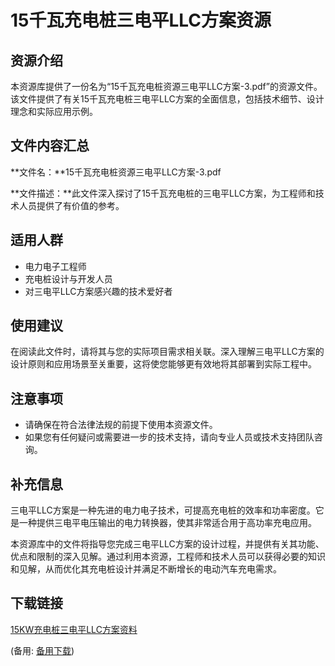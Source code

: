  # 15千瓦充电桩三电平LLC方案资源

 ## 资源介绍

 本资源库提供了一份名为“15千瓦充电桩资源三电平LLC方案-3.pdf”的资源文件。该文件提供了有关15千瓦充电桩三电平LLC方案的全面信息，包括技术细节、设计理念和实际应用示例。

 ## 文件内容汇总

 **文件名：**15千瓦充电桩资源三电平LLC方案-3.pdf

 **文件描述：**此文件深入探讨了15千瓦充电桩的三电平LLC方案，为工程师和技术人员提供了有价值的参考。

 ## 适用人群

 * 电力电子工程师
 * 充电桩设计与开发人员
 * 对三电平LLC方案感兴趣的技术爱好者

 ## 使用建议

 在阅读此文件时，请将其与您的实际项目需求相关联。深入理解三电平LLC方案的设计原则和应用场景至关重要，这将使您能够更有效地将其部署到实际工程中。

 ## 注意事项

 * 请确保在符合法律法规的前提下使用本资源文件。
 * 如果您有任何疑问或需要进一步的技术支持，请向专业人员或技术支持团队咨询。

 ## 补充信息

 三电平LLC方案是一种先进的电力电子技术，可提高充电桩的效率和功率密度。它是一种提供三电平电压输出的电力转换器，使其非常适合用于高功率充电应用。

 本资源库中的文件将指导您完成三电平LLC方案的设计过程，并提供有关其功能、优点和限制的深入见解。通过利用本资源，工程师和技术人员可以获得必要的知识和见解，从而优化其充电桩设计并满足不断增长的电动汽车充电需求。

 ## 下载链接
 [15KW充电桩三电平LLC方案资料](https://pan.quark.cn/s/7156b639170f) 

 (备用: [备用下载](https://pan.baidu.com/s/1AAJCFioTm-pY7ViS1viGmQ?pwd=1234))
